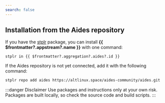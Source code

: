 ```yaml
---
search: false
---
```


## Installation from the Aides repository <Badge v-if="$frontmatter?.aggregation?.aides?.build === 'unofficial'" type="danger" text="Unofficial build" />

If you have the [stplr](/en/package-manager/stplr/) package, you can install **{{ $frontmatter?.appstream?.name }}** with one command:

```shell-vue
stplr in {{ $frontmatter?.aggregation?.aides?.id }}
```

If the Aides repository is not yet connected, add it with the following command:

```sh
stplr repo add aides https://altlinux.space/aides-community/aides.git
```

:::danger Disclaimer
Use packages and instructions only at your own risk. Packages are built locally, so check the source code and build scripts.
:::
